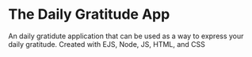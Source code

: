 # The Daily Gratitude App
An daily gratidute application that can be used as a way to express your daily gratitude.
Created with EJS, Node, JS, HTML, and CSS
